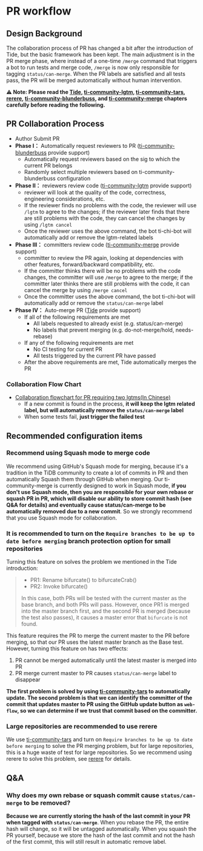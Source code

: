 # PR workflow

## Design Background

The collaboration process of PR has changed a bit after the introduction of Tide, but the basic framework has been kept. 
The main adjustment is in the PR merge phase, where instead of a one-time `/merge` command that triggers a bot to run tests and merge code, `/merge` is now only responsible for tagging `status/can-merge`. 
When the PR labels are satisfied and all tests pass, the PR will be merged automatically without human intervention.

**⚠️ Note: Please read the [Tide](en/components/tide.md), [ti-community-lgtm](en/plugins/lgtm.md), [ti-community-tars](en/plugins/tars.md), [rerere](en/components/rerere.md), [ti-community-blunderbuss](en/plugins/blunderbuss.md), and [ti-community-merge](en/plugins/merge.md) chapters carefully before reading the following.**

## PR Collaboration Process

- Author Submit PR
- **Phase I：** Automatically request reviewers to PR ([ti-community-blunderbuss](en/plugins/blunderbuss.md) provide support)
  - Automatically request reviewers based on the sig to which the current PR belongs
  - Randomly select multiple reviewers based on ti-community-blunderbuss configuration
- **Phase II：** reviewers review code ([ti-community-lgtm](en/plugins/lgtm.md) provide support)
  - reviewer will look at the quality of the code, correctness, engineering considerations, etc.
  - If the reviewer finds no problems with the code, the reviewer will use `/lgtm` to agree to the changes; if the reviewer later finds that there are still problems with the code, they can cancel the changes by using `/lgtm cancel`
  - Once the reviewer uses the above command, the bot ti-chi-bot will automatically add or remove the lgtm-related labels 
- **Phase III：** committers review code ([ti-community-merge](en/plugins/merge.md) provide support)
  - committer to review the PR again, looking at dependencies with other features, forward/backward compatibility, etc.
  - If the committer thinks there will be no problems with the code changes, the committer will use `/merge` to agree to the merge; if the committer later thinks there are still problems with the code, it can cancel the merge by using `/merge cancel`
  - Once the committer uses the above command, the bot ti-chi-bot will automatically add or remove the `status/can-merge` label
- **Phase IV：** Auto-merge PR ([Tide](en/components/tide.md) provide support)
  - If all of the following requirements are met
    - All labels requested to already exist (e.g. status/can-merge)
    - No labels that prevent merging (e.g. do-not-merge/hold, needs-rebase)
  - If any of the following requirements are met
    - No CI testing for current PR
    - All tests triggered by the current PR have passed
  - After the above requirements are met, Tide automatically merges the PR

### Collaboration Flow Chart
- [Collaboration flowchart for PR requiring two lgtms(In Chinese)](https://viewer.diagrams.net/?highlight=0000ff&edit=_blank&layers=1&nav=1&title=pr-workflow.drawio#R7Vxdc5s4FP01emwGEB%2FiERw77W62022zm%2B3TDrEVmxaDF%2BM47q9fCYQBIWM5YOO6nslMLCGE4N5zdO%2BRAMDB%2FPUu9hazP6IJDoCmTF4BvAWapuqaSf7Rmk1WY2koq5jG%2FoQ1Kiq%2B%2BD8wq1RY7cqf4GWlYRJFQeIvqpXjKAzxOKnUeXEcravNnqOgetWFN8W1ii9jL6jXPvqTZMZqVdMuDrzH%2FnTGLo00Kzsw9%2FLG7E6WM28SrUtVcAjgII6iJPs1fx3ggD68%2FLk8ftg8Bvffzbvf%2Flz%2B5%2F3l%2Fv7w8e93WWejQ07Z3kKMw6TbrrWs6xcvWLHnxe412eQPMI5W4QTTThQA3VkyD8hPlfz8hpNkwwzurZKIVEVxMoumUegF91G0YO2eozBhzVRaxuHEoYYl5XHgLZf%2B%2BGHmh9mBkR%2Fk3ZMSOwuR0jKJo%2B9bC9LjW3PQYQXeEw5cb%2Fx9mg53EAVRTA6FUYhpVxPiEuyOiiEOi1pysSTe%2FEM7uzHy4lfWd1q4fa2UNqwkaRlmwWW0ise4oR1kAPHiKWb93ePhhxfzk%2Fq8mv47%2FaZ9%2BLieh8zSCr2vkpczu9%2FhaI7JIEmDGAde4r9UoeAxRE237banfop8ch%2BawtC%2FdX2GfdVSql1kA2VnFb5HfpSGUVSlHnmAd8K6dw4RcHXgqGBoATQAzpDWIAUgAwxNgEbAVsBQB64DHB1opjcnXuiGT8tFaizl0%2BcG%2F6ZetZ75Cf6y8FIzrQklVn2%2B7MvkqblT6sDMF%2Fa46GGu8oLjBL82Gjc%2FalaNhFhxXWK73I6zEtHpym53qBjyUKshgdVsaiPbSc03Asi6skyPLJNPzXtpRpekGeaJ75QbrcoX7EJvpaG8SfT8vMQVhtlLVdA8LVXZAqc3gU0YypHw%2Fv2ucwn4yL1frfh%2BAYUz837ZSZZ5oHKjGAidzOF1jvY1Q87hidG9TanZgjZY7o4BIAcszVIax8W3V%2B1Ke%2FIjG0Gn6MttWoJfjF98vCZ1KQ4RcEZgaNDowDFlpqNZNH9aLfcHBBX%2FpxgbeXM%2FoPf%2BHgcvOPHHniBs8AJ%2FGlLkEZfGsRhY5JJ%2BOCUlsyg9pHAmvHzEcMLi7A0F8YQiiCdQB%2FGEEIf1lORQuhQSooA4S3ZtN1VznPE29moipTJ5NSCiRUbQymR1OH5O4Uh8nQLSAs6A%2FtFAPY3eCSAJRF2TYpWE9K6RjjQDcGOguAedO5xf1h7SMfcWNKcIuoVPXK09qFOA5NVPShghpa%2BlIwVCaKFHgOxu1xc%2BzHq02IP5jm0KXdIURp%2Bm0HcF7q6TBgw2cBBTFGiNCVwLuC49hBzgKKnRvISECtro%2Fu6hDsOz5Cto9M1X6DqpcwCQAIrVJ1AM%2BTndodLcAXP6HlRU7X4qjOiiwFeEET7x6m5O72dSP1OQWJIg6TfyVQUrKnL6zz0VT6qmqKWJ1OtJRhk47MDcn0wyq%2BOl%2F8N7SvujxmBZPenccIFx2wQbtvDGTgZbIa1suAb3lFcDmZrfvTbyBhWhycN%2BORHhCFzKiQiG0reIcNVnj6bP5llgnveVzuotC5SdLHakHoWkqyHzWLRVX8PgUcNH39lt1yTdekeIC2UkF0PaasP5gGW1Yd0wOGC304bF05Qgw7uGVVy4JBNXwZZxldzCnaXI%2BWpn7lHXKtsIAHXfOksBwNT6FgDUX0MDU2W39Ki9qmBqfavNIJrP%2FSRh6b1Bc3i67cakPu%2FW5ZuzzOFNu3c3FwSel%2BjmshKWivp0c01E9heanduNSCHJOYuLzjcfV%2BuSo4CIrpl5m8zcEq1cijJzfutndwxZl12uqfkFp%2BbyU8WOhKOn5JzLqVF%2BHwcn5zaHQHik5BxyA1aMxnHx7S21241b4glZIJdfYniEJH2%2B9Ub%2BdlQs2rr9xlx47IXv5pjcbn3yPceEGMnu4OHR2l1savbh%2BYUsddjMcmzEbN8V24sYvU%2FEQAF%2FHRi8%2FHSZReaoTet%2B%2BhEn5q5mnhzHVxX4ILjB06jAqsIrMkeWgWG%2BUfrylQG4Y4NEoQxUTJGvpbW0sFo1cL4F8vhA10SWNel%2BJORSyzojYBtXFaGVimDLviRwNBVB62VD4dFpWXYL7ZFeANa5XBXx%2BzM6ylV13p%2FM5ly11r6aq%2B6dXuyT5LaircXNry8jYJtpNnVLX2WmidYtjSWLNjblIXKU0hXhMCUlMCulKyN9%2B1ltCj%2FrtMdj5ixWcaDOs4t1Y9T4xRbQi8FpMt3Ri91LtHiG71fIJ2a9ShlQ78VgZxreQ9lVaNh2FVoyvFdPvMsDij4l0aBsGZRb7dtSfJiGhYSg6SGbbmv%2FKWStIo%2FqTdeC%2FehaOXUesPJxrloYbLti0jYKFC8MdB0EqipPErA5CuRPOMmKBdy5XInsUlhm0cAL6aKP0lyEhtCsASo3qqZXZQR2xTMWBK%2BvpL2Fc%2FS2r9tIRgzbijezTucOs%2BOdAouuhBVMcKEEsGMfV7EIoOgVA%2BafcThjAhBtN6rLgm24%2FqoY1jOA3iTDPKwp2Zt%2BHk45KNY%2FxTfjTpAmCL%2Fy0tFGWVIsPpKZgbX41Cgc%2Fg8%3D)
  - If a new commit is found in the process, **it will keep the lgtm related label, but will automatically remove the `status/can-merge` label**
  - When some tests fail, **just trigger the failed test**

## Recommended configuration items

### Recommend using Squash mode to merge code

We recommend using GitHub's Squash mode for merging, because it's a tradition in the TiDB community to create a lot of commits in PR and then automatically Squash them through GitHub when merging. 
Our ti-community-merge is currently designed to work in Squash mode, **if you don't use Squash mode, then you are responsible for your own rebase or squash PR in PR, which will disable our ability to store commit hash (see Q&A for details) and eventually cause status/can-merge to be automatically removed due to a new commit**. 
So we strongly recommend that you use Squash mode for collaboration.

### It is recommended to turn on the `Require branches to be up to date before merging` branch protection option for small repositories

Turning this feature on solves the problem we mentioned in the Tide introduction:

> - PR1: Rename bifurcate() to bifurcateCrab()
> - PR2: Invoke bifurcate()
>   
> In this case, both PRs will be tested with the current master as the base branch, and both PRs will pass. However, once PR1 is merged into the master branch first, and the second PR is merged (because the test also passes), it causes a master error that `bifurcate` is not found.
> 

This feature requires the PR to merge the current master to the PR before merging, so that our PR uses the latest master branch as the Base test. However, turning this feature on has two effects:
1. PR cannot be merged automatically until the latest master is merged into PR
2. PR merge current master to PR causes `status/can-merge` label to disappear

**The first problem is solved by using [ti-community-tars](en/plugins/tars.md) to automatically update. The second problem is that we can identify the committer of the commit that updates master to PR using the GitHub update button as `web-flow`, so we can determine if we trust that commit based on the committer.**

### Large repositories are recommended to use rerere 

We use [ti-community-tars](en/plugins/tars.md) and turn on `Require branches to be up to date before merging` to solve the PR merging problem, but for large repositories, this is a huge waste of test for large repositories. So we recommend using rerere to solve this problem, see [rerere](en/components/rerere.md) for details.

## Q&A

### Why does my own rebase or squash commit cause `status/can-merge` to be removed?

**Because we are currently storing the hash of the last commit in your PR when tagged with `status/can-merge`**. 
When you rebase the PR, the entire hash will change, so it will be untagged automatically. 
When you squash the PR yourself, because we store the hash of the last commit and not the hash of the first commit, this will still result in automatic remove label.

